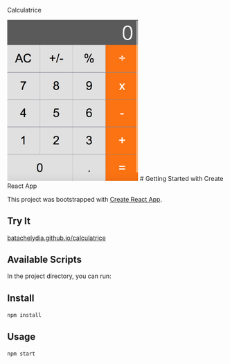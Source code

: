 Calculatrice 

<img src="calculatrice.png" width="60%" height="60%" />
# Getting Started with Create React App

This project was bootstrapped with [Create React App](https://github.com/facebook/create-react-app).

Try It
---

[batachelydia.github.io/calculatrice](https://batachelydia.github.io/calculatrice/)

## Available Scripts

In the project directory, you can run:

Install
---

`npm install`


Usage
---

`npm start`
